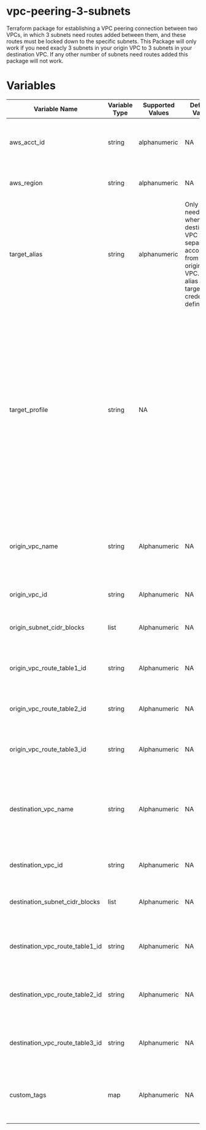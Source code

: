 # vpc-peering-3-subnets

Terraform package for establishing a VPC peering connection between two VPCs, in which 3 subnets need routes added between them, and these routes must be locked down to the specific subnets.  This Package will only work if you need exacly 3 subnets in your origin VPC to 3 subnets in your destination VPC.  If any other number of subnets need routes added this package will not work.

# Variables

| Variable Name | Variable Type | Supported Values | Default Value | Purpose |
| --- | ---| --- | --- | --- |
| aws_acct_id | string | alphanumeric | NA | The Account ID this package is intended for |
| aws_region | string | alphanumeric | NA | The region to launch resource inside of |
| target_alias | string |  alphanumeric |  Only needed when the destination VPC is in a separate account from the origin VPC.  The alias of the target VPC credentials definition |
| target_profile | string | NA |  | Only needed when the destination VPC is in a separate account from the origin VPC.  The profile name of the target VPC. in which the Route53 zone is hosted.  This value must match the profile name associated with the credentials for 
| origin_vpc_name | string | Alphanumeric | NA | The friendly name of the origin vpc used for prepending resource names |
| origin_vpc_id | string | Alphanumeric | NA | The ID of the origin VPC |
| origin_subnet_cidr_blocks | list | Alphanumeric | NA | The list of origin vpc subnet cidr blocks public |
| origin_vpc_route_table1_id | string | Alphanumeric | NA | The route table id of the first origin vpc route table |
| origin_vpc_route_table2_id | string | Alphanumeric | NA | The route table id of the second origin vpc route table |
| origin_vpc_route_table3_id | string | Alphanumeric | NA | The route table id of the third origin vpc route table |
| destination_vpc_name | string | Alphanumeric | NA | The friendly name of the destination vpc used for prepending resource names |
| destination_vpc_id | string | Alphanumeric | NA | The ID of the destination VPC |
| destination_subnet_cidr_blocks | list | Alphanumeric | NA | The list of destination vpc subnet cidr blocks public |
| destination_vpc_route_table1_id | string | Alphanumeric | NA | The route table id of the first destination vpc route table |
| destination_vpc_route_table2_id | string | Alphanumeric | NA | The route table id of the second destination vpc route table |
| destination_vpc_route_table3_id | string | Alphanumeric | NA | The route table id of the third destination vpc route table |
| custom_tags | map | Alphanumeric | NA | Map of additional tags to add to the peering connection resource |
